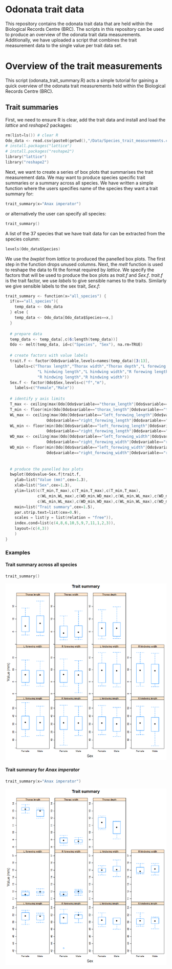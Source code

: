 Odonata trait data
==================
This repository contains the odonata trait data that are held within the Biological Records 
Centre (BRC). The scripts in this repository can be used to produce an overview of the odonata 
trait data measurements. Additionally, we have uploaded a script that combines the trait 
measurement data to the single value per trait data set.


Overview of the trait measurements 
==================================
This script (odonata_trait_summary.R) acts a simple tutorial for gaining a quick overview of the 
odonata trait measurements held within the Biological Records Centre (BRC).


Trait summaries
---------------
First, we need to ensure R is clear, add the trait data and install and load the *lattice* 
and *reshape2* packages:

```s
rm(list=ls()) # clear R
Odo_data <- read.csv(paste0(getwd(),"/Data/Species_trait_measurements.csv"),header=T) 
# install.packages("lattice")
# install.packages("reshape2")
library("lattice")
library("reshape2")
```

Next, we want to create a series of box plots that summarises the trait measurement data. We may
want to produce species specific trait summaries or a summary across all species. We have written
a simple function where the users specifies name of the species they want a trait summary for: 
```s
trait_summary(x="Anax imperator")
```

or alternatively the user can specify all species:
```s
trait_summary()
```

A list of the 37 species that we have trait data for can be extracted from the species column:
```s
levels(Odo_data$Species)
```

We use the *bwplot* from *lattice* to produced the panelled box plots.  The first step in the 
function drops unused columns.  Next, the *melt* function is used to reshape the data to fit 
the format required by *lattice*. We specify the factors that will be used to produce the box 
plots as *trait.f* and *Sex.f*. *trait.f* is the trait factor, we use *labels* to give sensible 
names to the traits.  Similarly we give sensible labels to the sex trait, *Sex.f*:
```s
trait_summary <- function(x="all_species") {
  if(x=="all_species"){
    temp_data <- Odo_data
  } else {
    temp_data <- Odo_data[Odo_data$Species==x,]
  }
  
  # prepare data
  temp_data <- temp_data[,c(6:length(temp_data))]
  Odo <- melt(temp_data, id=c("Species", "Sex"), na.rm=TRUE)
  
  # create factors with value labels
  trait.f <- factor(Odo$variable,levels=names(temp_data)[3:13],
    labels=c("Thorax length","Thorax width","Thorax depth","L forewing length","L forewing width",
              "L hindwing length","L hindwing width","R forewing length","R forewing width",
              "R hindwing length","R hindwing width"))
  Sex.f <- factor(Odo$Sex,levels=c("f","m"),
    labels=c("Female","Male"))

  # identify y axis limits
  T_max <- ceiling(max(Odo[Odo$variable=="thorax_length"|Odo$variable=="thorax_width"|Odo$variable=="thorax_depth","value"]))
  T_min <- floor(min(Odo[Odo$variable=="thorax_length"|Odo$variable=="thorax_width"|Odo$variable=="thorax_depth","value"]))
  WL_max <- ceiling(max(Odo[Odo$variable=="left_forewing_length"|Odo$variable=="left_hindwing_length"|
                  Odo$variable=="right_forewing_length"|Odo$variable=="right_forewing_length","value"]))
  WL_min <- floor(min(Odo[Odo$variable=="left_forewing_length"|Odo$variable=="left_hindwing_length"|
                  Odo$variable=="right_forewing_length"|Odo$variable=="right_forewing_length","value"]))
  WD_max <- ceiling(max(Odo[Odo$variable=="left_forewing_width"|Odo$variable=="left_hindwing_width"|
                  Odo$variable=="right_forewing_width"|Odo$variable=="right_forewing_width","value"]))
  WD_min <- floor(min(Odo[Odo$variable=="left_forewing_width"|Odo$variable=="left_hindwing_width"|
                  Odo$variable=="right_forewing_width"|Odo$variable=="right_forewing_width","value"]))
  
  
  # produce the panelled box plots
  bwplot(Odo$value~Sex.f|trait.f,
    ylab=list("Value (mm)",cex=1.3), 
    xlab=list("Sex",cex=1.3),
    ylim=list(c(T_min,T_max),c(T_min,T_max),c(T_min,T_max),
              c(WL_min,WL_max),c(WD_min,WD_max),c(WL_min,WL_max),c(WD_min,WD_max),
              c(WL_min,WL_max),c(WD_min,WD_max),c(WL_min,WL_max),c(WD_min,WD_max)),
    main=list("Trait summary",cex=1.5),
    par.strip.text=list(cex=0.9),
    scales = list(y = list(relation = "free")),
    index.cond=list(c(4,8,6,10,5,9,7,11,1,2,3)),
    layout=(c(4,3))
    )  
}
```

### Examples
#### Trait summary across all species
```s
trait_summary()
```
![All species summary](https://github.com/BiologicalRecordsCentre/Odonata_traits/blob/master/Images/All_species_trait_summary.jpg)

#### Trait summary for *Anax imperator*
```s
trait_summary(x="Anax imperator")
```
![Anax imperator summary](https://github.com/BiologicalRecordsCentre/Odonata_traits/blob/master/Images/Anax_imperator_trait_summary.jpg)
